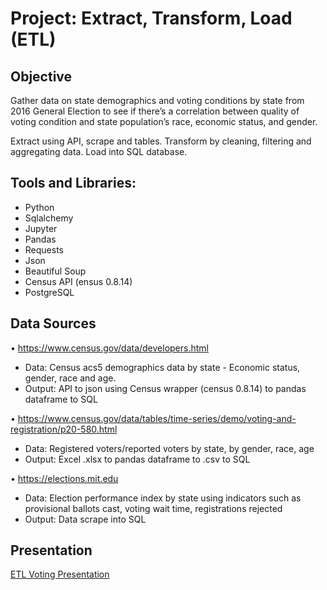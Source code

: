 # Project: Extract, Transform, Load (ETL)

## Objective
Gather data on state demographics and voting conditions by state from 2016 General Election to see if there’s a correlation between quality of voting condition and state population’s race, economic status, and gender.
 
Extract using API, scrape and tables. Transform by cleaning, filtering and aggregating data. Load into SQL database.

## Tools and Libraries:
* Python
* Sqlalchemy
* Jupyter
* Pandas
* Requests
* Json
* Beautiful Soup
* Census API (ensus 0.8.14)
* PostgreSQL 

## Data Sources
•	https://www.census.gov/data/developers.html 
* Data: Census acs5 demographics data by state - Economic status, gender, race and age.
* Output: API to json using Census wrapper (census 0.8.14) to pandas dataframe to SQL

•	https://www.census.gov/data/tables/time-series/demo/voting-and-registration/p20-580.html
* Data: Registered voters/reported voters by state, by gender, race, age
* Output: Excel .xlsx to pandas dataframe to .csv to SQL 

•	https://elections.mit.edu
* Data: Election performance index by state using indicators such as provisional ballots cast, voting wait time, registrations rejected
* Output: Data scrape into SQL

## Presentation
[ETL Voting Presentation](/https://github.com/janejanejam/database-dragons/blob/master/ETL_%20VOTERS%20AND%20VOTING%20CONDITIONS.pdf)




